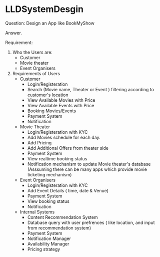 # LLDSystemDesgin

Question:
      Design an App like BookMyShow

Answer. 

Requirement:

1. Who the Users are:
    - Customer
    - Movie theater
    - Event Organisers
2. Requirements of Users
   + Customer
     - Login/Registeration
     - Search (Movie name, Theater or Event ) filtering according to customer's location
     - View Available Movies with Price
     - View Available Events with Price
     - Booking Movies/Events
     - Payment System
     - Notification
    + Movie Theater
      - Login/Registeration with KYC
      - Add Movies schedule for each day.
      - Add Pricing
      - Add Additional Offers from theater side
      - Payment System
      - View realtime booking status
      - Notification mechanism to update Movie theater's database
          (Asssuming there can be many apps which provide movie ticketing mechanism)
    + Event Organisers
      - Login/Registeration with KYC
      - Add Event Details ( time, date & Venue)
      - Payment System
      - View booking status
      - Notification
    + Internal Systems
      - Content Recommendation System
      - Database query with user prefrences ( like location, and input from recommendation system)
      - Payment System
      - Notification Manager
      - Availability Manager
      - Pricing strategy
